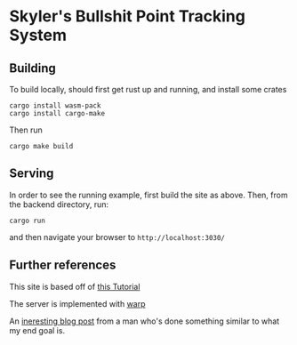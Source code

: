# Skyler's Bullshit Point Tracking System

## Building

To build locally, should first get rust up and running, and install some crates

```
cargo install wasm-pack
cargo install cargo-make
```

Then run

```
cargo make build
```

## Serving

In order to see the running example, first build the site as above. Then, from the backend directory, run:

```
cargo run
```

and then navigate your browser to `http://localhost:3030/`

## Further references

This site is based off of [this Tutorial](http://www.sheshbabu.com/posts/rust-wasm-yew-single-page-application/)

The server is implemented with [warp](https://github.com/seanmonstar/warp)

An [ineresting blog post](https://medium.com/@saschagrunert/a-web-application-completely-in-rust-6f6bdb6c4471) from a man who's done something similar to what my end goal is.
